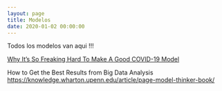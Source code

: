```yaml
---
layout: page
title: Modelos
date: 2020-01-02 00:00:00
---
```


Todos los modelos van aqui !!!

[Why It’s So Freaking Hard To Make A Good COVID-19 Model](https://fivethirtyeight.com/features/why-its-so-freaking-hard-to-make-a-good-covid-19-model/)

How to Get the Best Results from Big Data Analysis
https://knowledge.wharton.upenn.edu/article/page-model-thinker-book/
